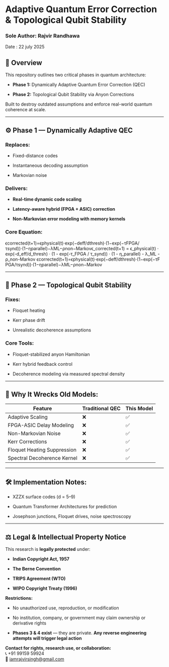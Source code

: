# **Adaptive Quantum Error Correction & Topological Qubit Stability**

### **Sole Author: Rajvir Randhawa**

Date : 22 july 2025

## **🔬 Overview**

This repository outlines two critical phases in quantum architecture:

* **Phase 1:** Dynamically Adaptive Quantum Error Correction (QEC)

* **Phase 2:** Topological Qubit Stability via Anyon Corrections

Built to destroy outdated assumptions and enforce real-world quantum coherence at scale.

---

## **⚙️ Phase 1 — Dynamically Adaptive QEC**

### **Replaces:**

* Fixed-distance codes

* Instantaneous decoding assumption

* Markovian noise

### **Delivers:**

* **Real-time dynamic code scaling**

* **Latency-aware hybrid (FPGA \+ ASIC) correction**

* **Non-Markovian error modeling with memory kernels**

### **Core Equation:**

ϵcorrected(t+1)=ϵphysical(t)⋅exp(−deff/dthresh)⋅(1−exp(−τFPGA/τsynd))⋅(1−ηparallel)−λML−ρnon−Markovϵ\_corrected(t+1) \= ϵ\_physical(t) · exp(-d\_eff/d\_thresh) · (1 \- exp(-τ\_FPGA / τ\_synd)) · (1 \- η\_parallel) \- λ\_ML \- ρ\_non-Markov ϵc​orrected(t+1)=ϵp​hysical(t)⋅exp(−de​ff/dt​hresh)⋅(1−exp(−τF​PGA/τs​ynd))⋅(1−ηp​arallel)−λM​L−ρn​on−Markov

---

## **🔐 Phase 2 — Topological Qubit Stability**

### **Fixes:**

* Floquet heating

* Kerr phase drift

* Unrealistic decoherence assumptions

### **Core Tools:**

* Floquet-stabilized anyon Hamiltonian

* Kerr hybrid feedback control

* Decoherence modeling via measured spectral density

---

## **🧨 Why It Wrecks Old Models:**

| Feature | Traditional QEC | This Model |
| ----- | ----- | ----- |
| Adaptive Scaling | ❌ | ✅ |
| FPGA-ASIC Delay Modeling | ❌ | ✅ |
| Non-Markovian Noise | ❌ | ✅ |
| Kerr Corrections | ❌ | ✅ |
| Floquet Heating Suppression | ❌ | ✅ |
| Spectral Decoherence Kernel | ❌ | ✅ |

---

## **🛠 Implementation Notes:**

* XZZX surface codes (d \= 5–9)

* Quantum Transformer Architectures for prediction

* Josephson junctions, Floquet drives, noise spectroscopy

---

## **⚖️ Legal & Intellectual Property Notice**

This research is **legally protected** under:

* **Indian Copyright Act, 1957**

* **The Berne Convention**

* **TRIPS Agreement (WTO)**

* **WIPO Copyright Treaty (1996)**

**Restrictions:**

* No unauthorized use, reproduction, or modification

* No institution, company, or government may claim ownership or derivative rights

* **Phases 3 & 4 exist** — they are private. **Any reverse engineering attempts will trigger legal action**

**Contact for rights, research use, or collaboration:**  
 📞 \+91 99159 59924  
 📧 iamrajvirsingh@gmail.com

